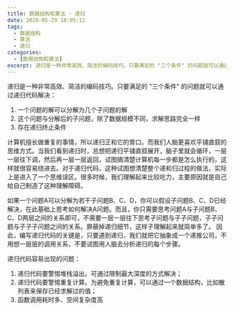```yaml
---
title: 数据结构和算法 - 递归
date: 2020-05-29 18:05:11
tags:
  - 数据结构
  - 算法
  - 递归
categories: 
  - [数据结构和算法]
excerpt: 递归是一种非常高效、简洁的编码技巧。只要满足的 "三个条件" 的问题就可以通过递归代码解决：1. 一个问题的解可以分解为几个子问题的解 2. 这个问题与分解后的子问题，除了数据规模不同，求解思路完全一样 3. 存在递归终止条件
---
```


递归是一种非常高效、简洁的编码技巧。只要满足的 "三个条件" 的问题就可以通过递归代码解决：
1. 一个问题的解可以分解为几个子问题的解
2. 这个问题与分解后的子问题，除了数据规模不同，求解思路完全一样
3. 存在递归终止条件

计算机擅长做重复的事情，所以递归正和它的胃口。而我们人脑更喜欢平铺直叙的思维方式。当我们看到递归时，总想把递归平铺直叙展开，脑子里就会循环，一层一层往下调，然后再一层一层返回，试图搞清楚计算机每一步都是怎么执行的，这样就很容易绕进去。对于递归代码，这种试图想清楚整个递和归过程的做法，实际上是进入了一个思维误区。很多时候，我们理解起来比较吃力，主要原因就是自己给自己制造了这种理解障碍。

如果一个问题A可以分解为若干子问题B、C、D，你可以假设子问题B、C、D已经解决，在此基础上思考如何解决A问题。而且，你只需要思考问题A与子问题B、C、D两层之间的关系即可，不需要一层一层往下思考子问题与子子问题，子子问题与子子子问题之间的关系。屏蔽掉递归细节，这样子理解起来就简单多了。
因此，编写递归代码的关键是，只要遇到递归，我们就把它抽象成一个递推公司，不用想一层层的调用关系，不要试图用人脑去分析递归的每个步骤。

递归代码容易出现的问题：
1. 递归代码要警惕堆栈溢出。可通过限制最大深度的方式解决；
2. 递归代码要警惕重复计算。为避免重复计算，可以通过一个数据结构，比如散列表来保存已经求解过的值；
3. 函数调用耗时多、空间复杂度高
